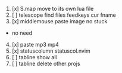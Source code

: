 1. [x] S.map move to its own lua file
2. [ ] telescope find files feedkeys cur fname
3. [x] middlemouse paste image no stuck
- no need
4. [x] paste mp3 mp4
5. [x] statuscolumn statuscol.nvim
6. [ ] tabline show all
7. [ ] tabline delete other projs

